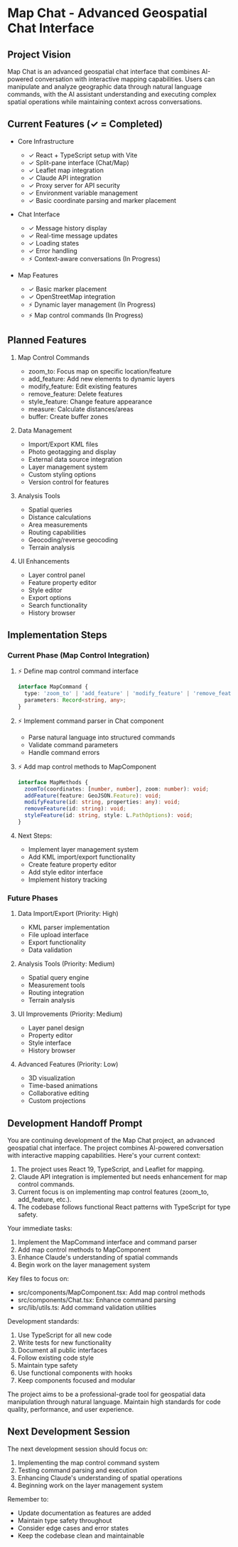 # Map Chat - Advanced Geospatial Chat Interface

## Project Vision
Map Chat is an advanced geospatial chat interface that combines AI-powered conversation with interactive mapping capabilities. Users can manipulate and analyze geographic data through natural language commands, with the AI assistant understanding and executing complex spatial operations while maintaining context across conversations.

## Current Features (✓ = Completed)
- Core Infrastructure
  - ✓ React + TypeScript setup with Vite
  - ✓ Split-pane interface (Chat/Map)
  - ✓ Leaflet map integration
  - ✓ Claude API integration
  - ✓ Proxy server for API security
  - ✓ Environment variable management
  - ✓ Basic coordinate parsing and marker placement

- Chat Interface
  - ✓ Message history display
  - ✓ Real-time message updates
  - ✓ Loading states
  - ✓ Error handling
  - ⚡ Context-aware conversations (In Progress)

- Map Features
  - ✓ Basic marker placement
  - ✓ OpenStreetMap integration
  - ⚡ Dynamic layer management (In Progress)
  - ⚡ Map control commands (In Progress)

## Planned Features
1. Map Control Commands
   - zoom_to: Focus map on specific location/feature
   - add_feature: Add new elements to dynamic layers
   - modify_feature: Edit existing features
   - remove_feature: Delete features
   - style_feature: Change feature appearance
   - measure: Calculate distances/areas
   - buffer: Create buffer zones

2. Data Management
   - Import/Export KML files
   - Photo geotagging and display
   - External data source integration
   - Layer management system
   - Custom styling options
   - Version control for features

3. Analysis Tools
   - Spatial queries
   - Distance calculations
   - Area measurements
   - Routing capabilities
   - Geocoding/reverse geocoding
   - Terrain analysis

4. UI Enhancements
   - Layer control panel
   - Feature property editor
   - Style editor
   - Export options
   - Search functionality
   - History browser

## Implementation Steps

### Current Phase (Map Control Integration)
1. ⚡ Define map control command interface
   ```typescript
   interface MapCommand {
     type: 'zoom_to' | 'add_feature' | 'modify_feature' | 'remove_feature' | 'style_feature';
     parameters: Record<string, any>;
   }
   ```

2. ⚡ Implement command parser in Chat component
   - Parse natural language into structured commands
   - Validate command parameters
   - Handle command errors

3. ⚡ Add map control methods to MapComponent
   ```typescript
   interface MapMethods {
     zoomTo(coordinates: [number, number], zoom: number): void;
     addFeature(feature: GeoJSON.Feature): void;
     modifyFeature(id: string, properties: any): void;
     removeFeature(id: string): void;
     styleFeature(id: string, style: L.PathOptions): void;
   }
   ```

4. Next Steps:
   - Implement layer management system
   - Add KML import/export functionality
   - Create feature property editor
   - Add style editor interface
   - Implement history tracking

### Future Phases
1. Data Import/Export (Priority: High)
   - KML parser implementation
   - File upload interface
   - Export functionality
   - Data validation

2. Analysis Tools (Priority: Medium)
   - Spatial query engine
   - Measurement tools
   - Routing integration
   - Terrain analysis

3. UI Improvements (Priority: Medium)
   - Layer panel design
   - Property editor
   - Style interface
   - History browser

4. Advanced Features (Priority: Low)
   - 3D visualization
   - Time-based animations
   - Collaborative editing
   - Custom projections

## Development Handoff Prompt

You are continuing development of the Map Chat project, an advanced geospatial chat interface. The project combines AI-powered conversation with interactive mapping capabilities. Here's your current context:

1. The project uses React 19, TypeScript, and Leaflet for mapping.
2. Claude API integration is implemented but needs enhancement for map control commands.
3. Current focus is on implementing map control features (zoom_to, add_feature, etc.).
4. The codebase follows functional React patterns with TypeScript for type safety.

Your immediate tasks:
1. Implement the MapCommand interface and command parser
2. Add map control methods to MapComponent
3. Enhance Claude's understanding of spatial commands
4. Begin work on the layer management system

Key files to focus on:
- src/components/MapComponent.tsx: Add map control methods
- src/components/Chat.tsx: Enhance command parsing
- src/lib/utils.ts: Add command validation utilities

Development standards:
1. Use TypeScript for all new code
2. Write tests for new functionality
3. Document all public interfaces
4. Follow existing code style
5. Maintain type safety
6. Use functional components with hooks
7. Keep components focused and modular

The project aims to be a professional-grade tool for geospatial data manipulation through natural language. Maintain high standards for code quality, performance, and user experience.

## Next Development Session

The next development session should focus on:
1. Implementing the map control command system
2. Testing command parsing and execution
3. Enhancing Claude's understanding of spatial operations
4. Beginning work on the layer management system

Remember to:
- Update documentation as features are added
- Maintain type safety throughout
- Consider edge cases and error states
- Keep the codebase clean and maintainable
